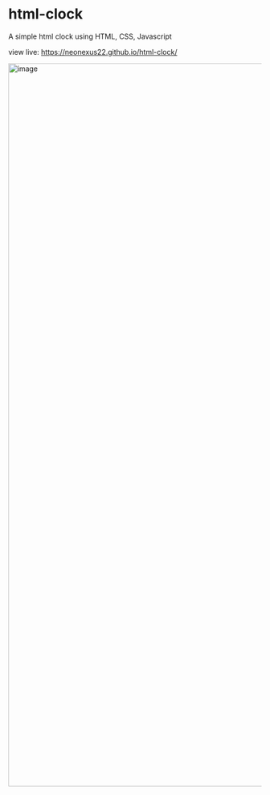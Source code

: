 # html-clock

A simple html clock using HTML, CSS, Javascript

view live: https://neonexus22.github.io/html-clock/


<img width="1435" alt="image" src="https://user-images.githubusercontent.com/17468878/194716919-4f95388b-0d23-4a65-a5e7-7cf8ca89b35b.png">

